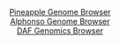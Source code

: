 <div id="Pineapple_Genome_Browser" align="center">
  <a href="https://igv.org/app/?sessionURL=blob:zZJdb9owFIb_iyWqTQpJnJCERKomYHxEUNbBKB1VFTnBSVwSO7VN.BL_fW61aTedVC42TfKF_erY5z2vnxOoMReEURAAS4eODiHQgMjZbo7KqsBTVGIBghQVAmuA4xRzTBMMghNIkZBoMZuom7mUlQgMg8iqWSKaMV3YOirRkVG0E3rCSqPHigLFjCPJuDC6HNXMIFnd3OEYVZWuetu6Y6yRRAYqqpxRwYwK0yzaqfeiX1KUYcpKHJXbQpJXA5Hyozyu9RR96iznnSTBQozxIVxfd8Zh587uL1ZDt7dafBktF.7yak4yiuSW4.uvk4bV_dZ1q9HNoGEN4ntuvSj1Hdzchpuw12_Yn6_6.4pwLK6hB9t22_baLRUPoWu8_58mV4tcOL3FV_lsOLvr3.7z7.P.oSin3NofR08yfHNuB5w1ULBkq2gASc69AJqabbqaY7nNly1sa6bpq3Q4IyB4eNSA5CjZqPKHE5CHSjEDBH7evuKjAcbXmIOg6ZumB33fclpey_R9eNZOYMuLvxftYDHzPdPqWJYbpaSQCuh1JGgldESpXiepnh0vzJKHcnToPj2FaYnm6YrGz3g4y5cKpil8myJHJaCav36gGvU9nv4Jd.8xosv4UthGQzjwOtOBicbHIfbJ6H4Bk9vNNJm0_hjPZdGkjJdIqnqlqONP3mrECaJSCTURJCYFkYelSpHtQAAtW2ELElYwxSHgWfzB1EwNOubH33ja58fzDw--">Pineapple Genome Browser</a>
</div>
<div id="Alphonso_Genome_Browser" align="center">
  <a href="https://igv.org/app/?sessionURL=blob:zZNdb9owFIb_iyWqTQqJk5BAIqEpUOgobddBKYOqipzECdYcO7VN.BL_fS7atJtVKhebJvnC5.jY5z2vHx9AjYUknIEQOKbtmbYNDCBXfDNFZUXxHSqxBGGOqMQGEDjHArMUg_AAciQVmk1u9MmVUpUMLYuoqlkiVnBTuiYq0Z4ztJFmykurzylFCRdIcSGtnkA1t0hRNzc4QVVl6t6u6VkZUshCtFpxJrlVYVbEG31f_CsVF5jxEsflmipyEhBrPVpjZuboUzSfRmmKpRzj3SjrRuNR9OgOZssrv7.cffk8n_nziykpGFJrgbuMDHfjeklu53u2G_TqhjMcbHtOw.ktllIHo4Z7eTHYVkRg2bXbdsftuEELansIy_D2f5pcL3Lm9B2vGE.LRyGCbZ48QObaJb3.5n3dVPCNuY8GoDxdaxpAuhLt0IaGC33Dc_zm69buGBAG2h3BCQifng2gBEq_6_KnA1C7SjMDJH5Zn_AxABcZFiBsBhC27SBwvFa7BYPAPhoHsBb071k7nE2CNnQix_HjnFClgc5iySppIsbMOs3NYn.mlyQnO9SbZlfOkg7pC7zuRzOf4qBIF3_08vWL6dan59ODvkfRP6HuPUJMlZyL2v3DeDRZqOkgKavWvujR1WW0v7sv8M3b9pxnTc5FiZSu1xkd_qStRoIgpnSiJpIkhBK1m2sX.QaEtuNqaEHKKdcUAlEkH6ABDduDH3_D6R6fjz8A">Alphonso Genome Browser</a>
</div>


<div id="DAF_Genomics_Browser" align="center">
  <a href="https://igv.org/app/?sessionURL=blob:tZFra9swFIb_i6D95LsdOzaE4W7O1qW0LJ4XllLCqX0cO7EsV5LrdCH_fcLrGOzCGHTogsS5vK_0HMkjclGzlkTEMeyJYdtEI6JiQwq0a_AaKAoSldAI1AjHEjm2OZLoSEoQErLllaqspOxEZJoFlPoWW0brXBjCNaDTBetlhSpVdwyg8IW1MAgjZ1QlSzCh6SrWCmZCnqMQumV22G43A6jte2wztsQN7RtZj6obZUIZK4wSlNu6LfDwFyP_QVnN.lW8SuOxfoFPl8UsXlzGn9wkW7_1X6.zm3erzF.dp_W2BdlznB1ofebMP7D9TT_ZXe265WNXJBdJ.3l63w9n7pvz5NDVHMXMDuypq4bvkJNGGpb3CgLJK25HtqcFzlRzPE9_ProTX_0CZzWJbu80Ijnke5V.eyTyqVOoiMCHfqSmEcYL5CTSQ8sK7DB0Jl7gWWFon7Qj6Xnzwizn2TIMLCd2HN.4B6r0y7oZP1AJ_Rp8KZA_dVbrX0Hh6mGw0uXamipeycfd.5QChIuL.cHa578F5Sr_f3xYyTgFqULfrs9YoFF6FFv5g4t7ujt9BQ--">DAF Genomics Browser</a>
</div>
